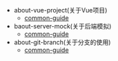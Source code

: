 + about-vue-project(关于Vue项目)
    - [common-guide](about-vue-project/common-guide.md)
+ baout-server-mock(关于后端模拟)
    - [common-guide](about-server-mock/common-guide.md)
+ about-git-branch(关于分支的使用)
    - [common-guide](about-git/common-guide.md)